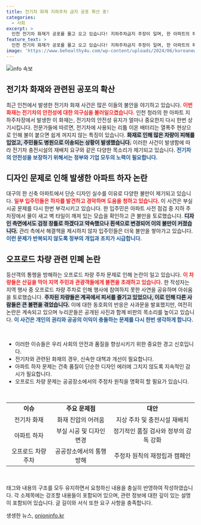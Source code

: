```yaml
---
title: 전기차 화재 지하주차 금지 공포 확산 중!
categories:
  - 사회
excerpt: >
  인천 전기차 화재가 공포를 몰고 오고 있습니다! 지하주차금지 주장이 일며, 한 아파트의 하자 논란과 오프로드 차량들의 길막 사건도 화제를 모으고 있습니다. 이 중요한 이슈들을 다룬 기사를 클릭해보세요!
feature_text: >
  인천 전기차 화재가 공포를 몰고 오고 있습니다! 지하주차금지 주장이 일며, 한 아파트의 하자 논란과 오프로드 차량들의 길막 사건도 화제를 모으고 있습니다. 이 중요한 이슈들을 다룬 기사를 클릭해보세요!
image: 'https://www.behealthy4u.com/wp-content/uploads/2024/06/koreanews.jpg'
---
```


<p><img src="https://www.behealthy4u.com/wp-content/uploads/2024/06/koreanews.jpg" alt="info 속보" /></p>



<h2 data-ke-size="size26">전기차 화재와 관련된 공포의 확산</h2>

<p data-ke-size="size16">최근 인천에서 발생한 전기차 화재 사건은 많은 이들의 불안을 야기하고 있습니다. <b><span style="color: #ee2323;">이번 화재는 전기차의 안전성에 대한 의구심을 불러일으켰습니다.</span></b> 인천 청라의 한 아파트 지하주차장에서 발생한 이 화재는, 전기차의 안전성 유지가 얼마나 중요한지 다시 한번 상기시킵니다. 전문가들에 따르면, 전기차에 사용되는 리튬 이온 배터리는 열폭주 현상으로 인해 불이 붙으면 쉽게 꺼지지 않는 특징이 있습니다. <b><span style="background-color: #21538527;">화재로 인해 많은 차량이 피해를 입었고, 주민들도 병원으로 이송되는 상황이 발생했습니다.</span></b> 이러한 사건이 발생함에 따라 전기차 충전시설의 재배치 요구와 같은 다양한 목소리가 제기되고 있습니다. <b><span style="color: #1a5490;">전기차의 안전성을 보장하기 위해서는 정부와 기업 모두의 노력이 필요합니다.</span></b></p>

<h2 data-ke-size="size26">디자인 문제로 인해 발생한 아파트 하자 논란</h2>

<p data-ke-size="size16">대구의 한 신축 아파트에서 단순 디자인 실수를 이유로 다양한 불만이 제기되고 있습니다. <b><span style="color: #ee2323;">일부 입주민들은 하자를 발견하고 경악하며 도움을 청하고 있습니다.</span></b> 이 사건은 부실시공 문제를 다시 한번 부각시키고 있습니다. 한 입주민은 아파트 사전 점검 중 지하 주차장에서 물이 새고 벽 타일이 깨져 있는 모습을 확인하고 큰 불만을 토로했습니다. <b><span style="background-color: #21538527;">디자인 측면에서도 검정 창틀로 하겠다고 약속했으나 흰색으로 변경되어 이의 불만이 커졌습니다.</span></b> 관리 측에서 해결책을 제시하지 않자 입주민들은 더욱 불만을 쌓아가고 있습니다. <b><span style="color: #1a5490;">이런 문제가 반복되지 않도록 정부의 개입과 조치가 시급합니다.</span></b></p>

<h2 data-ke-size="size26">오프로드 차량 관련 민폐 논란</h2>

<p data-ke-size="size16">등산객의 통행을 방해하는 오프로드 차량 주차 문제로 인해 논란이 일고 있습니다. <b><span style="color: #ee2323;">이 차량들은 산길을 막아 지역 주민과 관광객들에게 불편을 초래하고 있습니다.</span></b> 한 작성자는 지역 행사 중 오프로드 차량 주차로 인해 행사에 참여하지 못한 사연을 공유하며 아쉬움을 토로했습니다. <b><span style="background-color: #21538527;">주차된 차량들은 계곡에서 피서를 즐기고 있었으나, 이로 인해 다른 사람들은 큰 불편을 겪었습니다.</span></b> 이에 대한 동호회의 반응은 사과문을 발표했지만, 여전히 논란은 계속되고 있으며 누리꾼들은 공개된 사진과 함께 비판의 목소리를 높이고 있습니다. <b><span style="color: #1a5490;">이 사건은 개인의 권리와 공공의 이익이 충돌하는 문제를 다시 한번 생각하게 합니다.</span></b></p>

<p data-ke-size="size16">&nbsp;</p>

<ul>
    <li>이러한 이슈들은 우리 사회의 안전과 품질을 향상시키기 위한 중요한 경고 신호입니다.</li>
    <li>전기차와 관련된 화재의 경우, 신속한 대책과 개선이 필요합니다.</li>
    <li>아파트 하자 문제는 건축 품질이 단순한 디자인 에러에 그치지 않도록 지속적인 감시가 필요합니다.</li>
    <li>오프로드 차량 문제는 공공장소에서의 주정차 원칙을 명확히 할 필요가 있습니다.</li>
</ul>

<p data-ke-size="size16">&nbsp;</p>

<table>
    <tr>
        <td style="text-align: center; height: 17px;"><b>이슈</b></td>
        <td style="text-align: center; height: 17px;"><b>주요 문제점</b></td>
        <td style="text-align: center; height: 17px;"><b>대안</b></td>
    </tr>
    <tr>
        <td style="text-align: center; height: 17px;">전기차 화재</td>
        <td style="text-align: center; height: 17px;">화재 진압의 어려움</td>
        <td style="text-align: center; height: 17px;">지상 주차 및 충전시설 재배치</td>
    </tr>
    <tr>
        <td style="text-align: center; height: 17px;">아파트 하자</td>
        <td style="text-align: center; height: 17px;">부실 시공 및 디자인 변경</td>
        <td style="text-align: center; height: 17px;">정기적인 품질 검사와 정부의 감독 강화</td>
    </tr>
    <tr>
        <td style="text-align: center; height: 17px;">오프로드 차량 주차</td>
        <td style="text-align: center; height: 17px;">공공장소에서의 통행 방해</td>
        <td style="text-align: center; height: 17px;">주정차 원칙의 재정립과 캠페인</td>
    </tr>
</table>

<p data-ke-size="size16">&nbsp;</p>



<p>태그와 내용의 구조를 모두 유지하면서 요청하신 내용을 충실히 반영하여 작성하였습니다. 각 소제목에는 강조할 내용들이 포함되어 있으며, 관련 정보에 대한 깊이 있는 설명이 포함되어 있습니다. 글 길이와 서식 또한 요구 사항을 충족합니다.</p>
생생한 뉴스, <a href="https://onioninfo.kr" rel="dofollow">onioninfo.kr</a>


